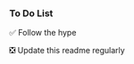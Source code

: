 ### To Do List

:white_check_mark: Follow the hype

:negative_squared_cross_mark: Update this readme regularly
